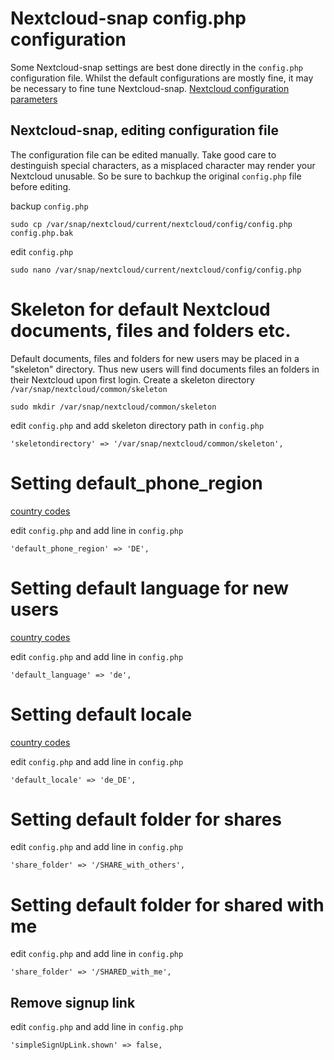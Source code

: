 # Nextcloud-snap config.php configuration

Some Nextcloud-snap settings are best done directly in the `config.php` configuration file. Whilst the default configurations are mostly fine, it may be necessary to fine tune Nextcloud-snap.
[Nextcloud configuration parameters](https://docs.nextcloud.com/server/latest/admin_manual/configuration_server/config_sample_php_parameters.html#configuration-parameters)

## Nextcloud-snap, editing configuration file

The configuration file can be edited manually. Take good care to destinguish special characters, as a misplaced character may render your Nextcloud unusable. So be sure to bachkup the original `config.php` file before editing.

backup `config.php`
```
sudo cp /var/snap/nextcloud/current/nextcloud/config/config.php config.php.bak
``` 
edit `config.php` 
```
sudo nano /var/snap/nextcloud/current/nextcloud/config/config.php 
```

# Skeleton for default Nextcloud documents, files and folders etc.

Default documents, files and folders for new users may be placed in a "skeleton" directory. Thus new users will find documents files an folders in their Nextcloud upon first login.
Create a skeleton directory ` /var/snap/nextcloud/common/skeleton `
```
sudo mkdir /var/snap/nextcloud/common/skeleton
```
edit `config.php` and add skeleton directory path in `config.php`
```
'skeletondirectory' => '/var/snap/nextcloud/common/skeleton',
```

# Setting **default_phone_region**
[country codes](https://docs.nextcloud.com/server/latest/admin_manual/configuration_server/config_sample_php_parameters.html#user-experience)

edit `config.php` and add line in `config.php`
```
'default_phone_region' => 'DE',
```

# Setting default language for new users
[country codes](https://docs.nextcloud.com/server/latest/admin_manual/configuration_server/config_sample_php_parameters.html#user-experience)

edit `config.php` and add line in `config.php`
```
'default_language' => 'de',
```

# Setting default locale
[country codes](https://docs.nextcloud.com/server/latest/admin_manual/configuration_server/config_sample_php_parameters.html#user-experience)

edit `config.php` and add line in `config.php`
```
'default_locale' => 'de_DE',
```

# Setting default folder for shares

edit `config.php` and add line in `config.php`

```
'share_folder' => '/SHARE_with_others',
```

# Setting default folder for shared with me

edit `config.php` and add line in `config.php`

```
'share_folder' => '/SHARED_with_me',
```

## Remove signup link

edit `config.php` and add line in `config.php`

```
'simpleSignUpLink.shown' => false,

```
